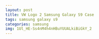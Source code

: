 ```yaml
---
layout: post
title: VW Logo 2 Samsung Galaxy S9 Case
tags: samsung galaxy s9
categories: samsung
img: 1Ul_HE-Ss4nM4h4nHBuYUUALkiBiGkY_2
---
```

